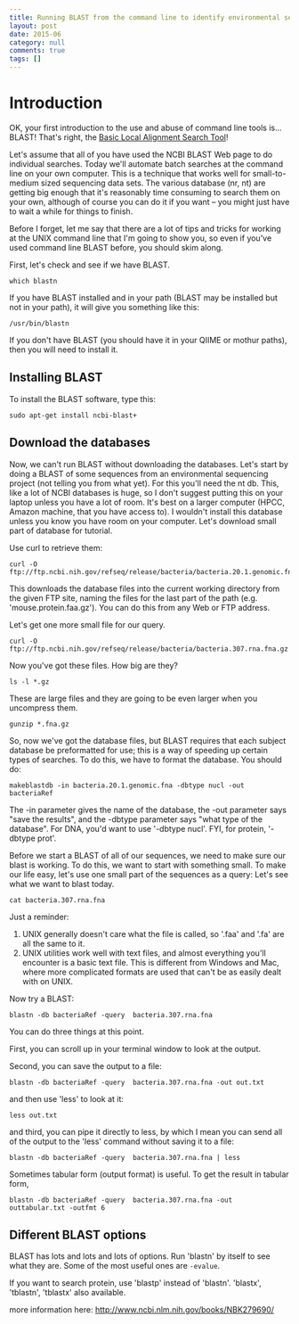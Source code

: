 ```yaml
---
title: Running BLAST from the command line to identify environmental sequences
layout: post
date: 2015-06
category: null
comments: true
tags: []
---
```


# Introduction
OK, your first introduction to the use and abuse of command line tools is... BLAST! That's right, the [Basic Local Alignment Search Tool](http://en.wikipedia.org/wiki/BLAST)!

Let's assume that all of you have used the NCBI BLAST Web page to do individual searches. Today we'll automate batch searches at the command line on your own computer. This is a technique that works well for small-to-medium sized sequencing data sets. The various database (nr, nt) are getting big enough that it's reasonably time consuming to search them on your own, although of course you can do it if you want – you might just have to wait a while for things to finish.

Before I forget, let me say that there are a lot of tips and tricks for working at the UNIX command line that I'm going to show you, so even if you've used command line BLAST before, you should skim along.

First, let's check and see if we have BLAST.

```
which blastn
```

If you have BLAST installed and in your path (BLAST may be installed but not in your path), it will give you something like this:

```
/usr/bin/blastn
```

If you don't have BLAST (you should have it in your QIIME or mothur paths), then you will need to install it.

## Installing BLAST
To install the BLAST software, type this:

```
sudo apt-get install ncbi-blast+
```

## Download the databases
Now, we can't run BLAST without downloading the databases. Let's start by doing a BLAST of some sequences from an environmental sequencing project (not telling you from what yet). For this you'll need the nt db.  This, like a lot of NCBI databases is huge, so I don't suggest putting this on your laptop unless you have a lot of room.  It's best on a larger computer (HPCC, Amazon machine, that you have access to).  I wouldn't install this database unless you know you have room on your computer. Let's download small part of database for tutorial.

Use curl to retrieve them:

```
curl -O ftp://ftp.ncbi.nih.gov/refseq/release/bacteria/bacteria.20.1.genomic.fna.gz
```

This downloads the database files into the current working directory from the given FTP site, naming the files for the last part of the path (e.g. 'mouse.protein.faa.gz'). You can do this from any Web or FTP address.

Let's get one more small file for our query.

```
curl -O ftp://ftp.ncbi.nih.gov/refseq/release/bacteria/bacteria.307.rna.fna.gz
```

Now you've got these files. How big are they?

```
ls -l *.gz
```

These are large files and they are going to be even larger when you uncompress them.

```
gunzip *.fna.gz
```

So, now we've got the database files, but BLAST requires that each subject database be preformatted for use; this is a way of speeding up certain types of searches. To do this, we have to format the database.  You should do:

```
makeblastdb -in bacteria.20.1.genomic.fna -dbtype nucl -out bacteriaRef
```

The -in parameter gives the name of the database, the -out parameter says "save the results", and the -dbtype parameter says "what type of the database". For DNA, you'd want to use '-dbtype nucl'. FYI, for protein, '-dbtype prot'.

Before we start a BLAST of all of our sequences, we need to make sure our blast is working.  To do this, we want to start with something small. To make our life easy, let's use one small part of the sequences as a query:
Let's see what we want to blast today.

```
cat bacteria.307.rna.fna
```


Just a reminder:

1. UNIX generally doesn't care what the file is called, so '.faa' and '.fa' are all the same to it. 
2. UNIX utilities work well with text files, and almost everything you'll encounter is a basic text file. This is different from Windows and Mac, where more complicated formats are used that can't be as easily dealt with on UNIX.

Now try a BLAST:

```
blastn -db bacteriaRef -query  bacteria.307.rna.fna
```

You can do three things at this point.

First, you can scroll up in your terminal window to look at the output.  

Second, you can save the output to a file:

```
blastn -db bacteriaRef -query  bacteria.307.rna.fna -out out.txt
```

and then use 'less' to look at it:

```
less out.txt
```

and third, you can pipe it directly to less, by which I mean you can send all of the output to the 'less' command without saving it to a file:

```
blastn -db bacteriaRef -query  bacteria.307.rna.fna | less
```

Sometimes tabular form (output format) is useful. To get the result in tabular form,

```
blastn -db bacteriaRef -query  bacteria.307.rna.fna -out outtabular.txt -outfmt 6
```

## Different BLAST options
BLAST has lots and lots and lots of options. Run 'blastn' by itself to see what they are. Some of the most useful ones are `-evalue`.

If you want to search protein, use 'blastp' instead of 'blastn'. 'blastx', 'tblastn', 'tblastx' also available.

more information here: http://www.ncbi.nlm.nih.gov/books/NBK279690/
